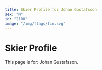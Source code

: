 ```yaml
---
title: Skier Profile for Johan Gustafsson
sex: "M"
id: "2100"
image: "/img/flags/fin.svg" 
---
```


# Skier Profile

This page is for: Johan Gustafsson.
    